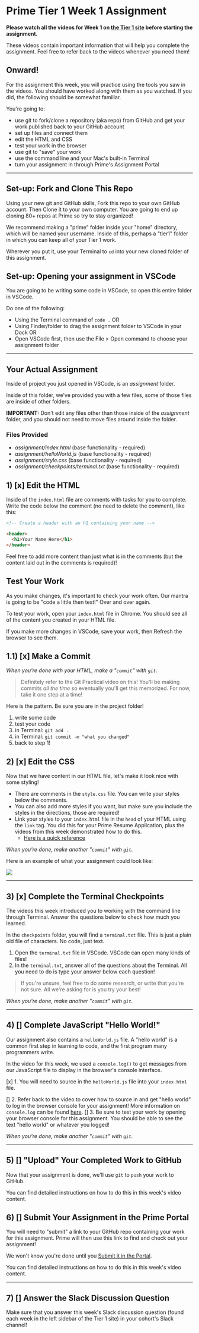 # Prime Tier 1 Week 1 Assignment

**Please watch all the videos for Week 1 on [the Tier 1 site](http://fullstack.primeacademy.io) before starting the assignment.**

These videos contain important information that will help you complete the assignment. Feel free to refer back to the videos whenever you need them!

## Onward!

For the assignment this week, you will practice using the tools you saw in the videos. You should have worked along with them as you watched. If you did, the following should be somewhat familiar.

You're going to:

- use git to fork/clone a repository (aka repo) from GitHub and get your work published back to your GitHub account
- set up files and connect them
- edit the HTML and CSS
- test your work in the browser
- use git to "save" your work
- use the command line and your Mac's built-in Terminal
- turn your assignment in through Prime's Assignment Portal

---

## Set-up: Fork and Clone This Repo

Using your new git and GitHub skills, Fork this repo to your own GitHub account. Then Clone it to your own computer. You are going to end up cloning 80+ repos at Prime so try to stay organized!

We recommend making a "prime" folder inside your "home" directory, which will be named your username. Inside of this, perhaps a "tier1" folder in which you can keep all of your Tier 1 work.

Wherever you put it, use your Terminal to `cd` into your new cloned folder of this assignment.

## Set-up: Opening your assignment in VSCode

You are going to be writing some code in VSCode, so open this entire folder in VSCode.

Do one of the following:

- Using the Terminal command of `code .` OR
- Using Finder/folder to drag the assignment folder to VSCode in your Dock OR
- Open VSCode first, then use the File > Open command to choose your assignment folder

---

## Your Actual Assignment

Inside of project you just opened in VSCode, is an _assignment_ folder.

Inside of this folder, we've provided you with a few files, some of those files are inside of other folders.

**IMPORTANT:** Don't edit any files other than those inside of the _assignment_ folder, and you should not need to move files around inside the folder.

### Files Provided

- _assignment/index.html_ (base functionality - required)
- _assignment/helloWorld.js_ (base functionality - required)
- _assignment/style.css_ (base functionality - required)
- _assignment/checkpoints/terminal.txt_ (base functionality - required)

## 1) [x] Edit the HTML

Inside of the `index.html` file are comments with tasks for you to complete. Write the code below the comment (no need to delete the comment), like this:

```HTML
<!-- Create a header with an h1 containing your name -->

<header>
  <h1>Your Name Here</h1>
</header>
```

Feel free to add more content than just what is in the comments (but the content laid out in the comments is required)!

## Test Your Work

As you make changes, it's important to check your work often. Our mantra is going to be "code a little then test!" Over and over again.

To test your work, open your `index.html` file in Chrome. You should see all of the content you created in your HTML file.

If you make more changes in VSCode, save your work, then Refresh the browser to see them.

## 1.1) [x] Make a Commit

_When you're done with your HTML, make a "`commit`" with `git`._

> Definitely refer to the Git Practical video on this! You'll be making commits _all the time_ so eventually you'll get this memorized. For now, take it one step at a time!

Here is the pattern. Be sure you are in the project folder!

1. write some code
2. test your code
3. in Terminal: `git add .`
4. in Terminal: `git commit -m "what you changed"`
5. back to step 1!

## 2) [x] Edit the CSS

Now that we have content in our HTML file, let's make it look nice with some styling!

- There are comments in the `style.css` file. You can write your styles below the comments.
- You can also add more styles if you want, but make sure you include the styles in the directions, those are required!
- Link your styles to your `index.html` file in the `head` of your HTML using the `link` tag. You did this for your Prime Resume Application, plus the videos from this week demonstrated how to do this.
  - [Here is a quick reference](https://www.w3schools.com/tags/tag_link.asp)

_When you're done, make another "`commit`" with `git`._

Here is an example of what your assignment could look like:

![](images/mockup.png)

---

## 3) [x] Complete the Terminal Checkpoints

The videos this week introduced you to working with the command line through Terminal. Answer the questions below to check how much you learned.

In the `checkpoints` folder, you will find a `terminal.txt` file. This is just a plain old file of characters. No code, just text.

1. Open the `terminal.txt` file in VSCode. VSCode can open many kinds of files!
2. In the `terminal.txt`, answer all of the questions about the Terminal. All you need to do is type your answer below each question!

> If you're unsure, feel free to do some research, or write that you're not sure. All we're asking for is you try your best!

_When you're done, make another "`commit`" with `git`._

---

## 4) [] Complete JavaScript "Hello World!"

Our assignment also contains a `helloWorld.js` file. A "hello world" is a common first step in learning to code, and the first program many programmers write.

In the video for this week, we used a `console.log()` to get messages from our JavaScript file to display in the browser's console interface.

[x] 1. You will need to source in the `helloWorld.js` file into your `index.html` file.

[] 2. Refer back to the video to cover how to source in and get "hello world" to log in the browser console for your assignment! More information on `console.log` can be found [here](https://www.w3schools.com/jsref/met_console_log.asp).
[] 3. Be sure to test your work by opening your browser console for this assignment. You should be able to see the text "hello world" or whatever you logged!

_When you're done, make another "`commit`" with `git`._

---

## 5) [] "Upload" Your Completed Work to GitHub

Now that your assignment is done, we'll use `git` to `push` your work to GitHub.

You can find detailed instructions on how to do this in this week's video content.

## 6) [] Submit Your Assignment in the Prime Portal

You will need to "submit" a link to your GitHub repo containing your work for this assignment. Prime will then use this link to find and check out your assignment!

We won't know you're done until you [Submit it in the Portal](https://portal.primeacademy.io/).

You can find detailed instructions on how to do this in this week's video content.

---

## 7) [] Answer the Slack Discussion Question

Make sure that you answer this week's Slack discussion question (found each week in the left sidebar of the Tier 1 site) in your cohort's Slack channel!
